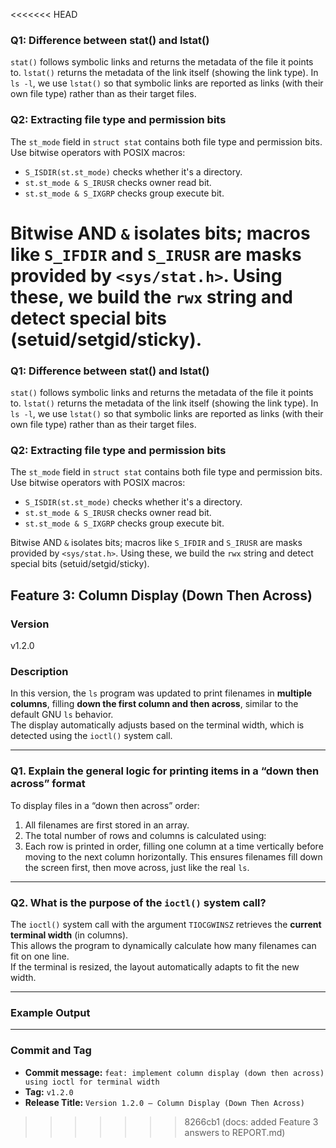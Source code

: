 <<<<<<< HEAD
### Q1: Difference between stat() and lstat()
`stat()` follows symbolic links and returns the metadata of the file it points to. `lstat()` returns the metadata of the link itself (showing the link type). In `ls -l`, we use `lstat()` so that symbolic links are reported as links (with their own file type) rather than as their target files.

### Q2: Extracting file type and permission bits
The `st_mode` field in `struct stat` contains both file type and permission bits. Use bitwise operators with POSIX macros:
- `S_ISDIR(st.st_mode)` checks whether it's a directory.
- `st.st_mode & S_IRUSR` checks owner read bit.
- `st.st_mode & S_IXGRP` checks group execute bit.

Bitwise AND `&` isolates bits; macros like `S_IFDIR` and `S_IRUSR` are masks provided by `<sys/stat.h>`. Using these, we build the `rwx` string and detect special bits (setuid/setgid/sticky).
=======
### Q1: Difference between stat() and lstat()
`stat()` follows symbolic links and returns the metadata of the file it points to. `lstat()` returns the metadata of the link itself (showing the link type). In `ls -l`, we use `lstat()` so that symbolic links are reported as links (with their own file type) rather than as their target files.

### Q2: Extracting file type and permission bits
The `st_mode` field in `struct stat` contains both file type and permission bits. Use bitwise operators with POSIX macros:
- `S_ISDIR(st.st_mode)` checks whether it's a directory.
- `st.st_mode & S_IRUSR` checks owner read bit.
- `st.st_mode & S_IXGRP` checks group execute bit.

Bitwise AND `&` isolates bits; macros like `S_IFDIR` and `S_IRUSR` are masks provided by `<sys/stat.h>`. Using these, we build the `rwx` string and detect special bits (setuid/setgid/sticky).

## Feature 3: Column Display (Down Then Across)

### Version
v1.2.0

### Description
In this version, the `ls` program was updated to print filenames in **multiple columns**, filling **down the first column and then across**, similar to the default GNU `ls` behavior.  
The display automatically adjusts based on the terminal width, which is detected using the `ioctl()` system call.

---

### Q1. Explain the general logic for printing items in a “down then across” format
To display files in a “down then across” order:
1. All filenames are first stored in an array.
2. The total number of rows and columns is calculated using:
3. Each row is printed in order, filling one column at a time vertically before moving to the next column horizontally.
This ensures filenames fill down the screen first, then move across, just like the real `ls`.

---

### Q2. What is the purpose of the `ioctl()` system call?
The `ioctl()` system call with the argument `TIOCGWINSZ` retrieves the **current terminal width** (in columns).  
This allows the program to dynamically calculate how many filenames can fit on one line.  
If the terminal is resized, the layout automatically adapts to fit the new width.

---

### Example Output

---

### Commit and Tag
- **Commit message:** `feat: implement column display (down then across) using ioctl for terminal width`
- **Tag:** `v1.2.0`
- **Release Title:** `Version 1.2.0 – Column Display (Down Then Across)`
>>>>>>> 8266cb1 (docs: added Feature 3 answers to REPORT.md)
